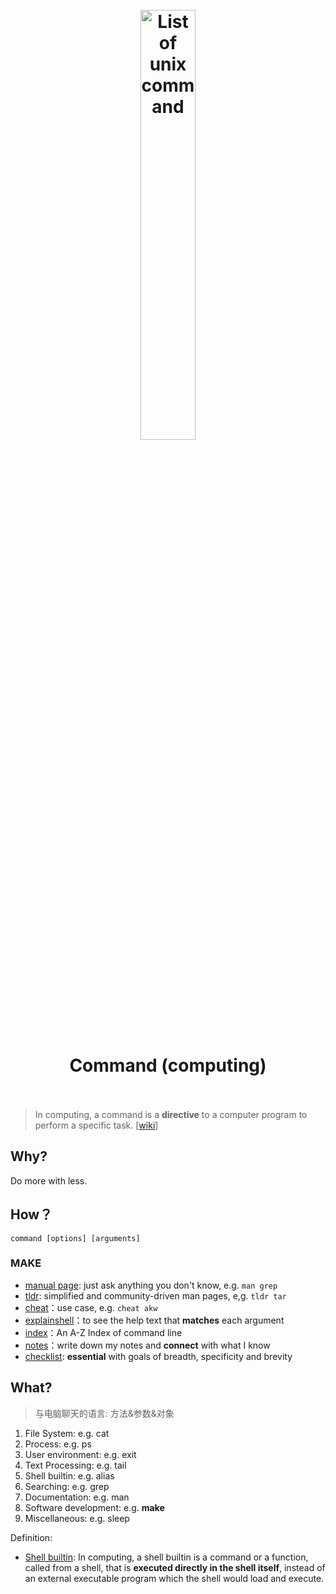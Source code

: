 <h1 align="center">
<br>
<a href="https://www.wikiwand.com/en/List_of_Unix_commands">
<img src="https://i.imgur.com/0vFbHDy.png" alt="List of unix command" width=42%></a>
  </a>
  <br><br>
Command (computing)
  <br><br>
</h1>


> In computing, a command is a **directive** to a computer program to perform a specific task. 
>  [[wiki](https://www.wikiwand.com/en/Command_(computing))]

## Why?

Do more with less. 

## How？

```
command [options] [arguments]
```

### MAKE

- [manual page](https://www.macworld.com/article/2044790/master-the-command-line-how-to-use-man-pages.html): just ask anything you don't know, e.g. `man grep`
- [tldr](https://github.com/tldr-pages/tldr): simplified and community-driven man pages, e,g. `tldr tar` 
- [cheat](https://github.com/cheat/cheat)：use case, e.g. `cheat akw`
- [explainshell](https://www.explainshell.com)：to see the help text that **matches** each argument 
- [index](https://ss64.com/osx/)：An A-Z Index of command line
- [notes](https://workflowy.com/s/command-line/FdNg3k448yn6v1LV)：write  down my notes and **connect** with what I know
- [checklist](https://github.com/jlevy/the-art-of-command-line): **essential** with goals of breadth, specificity and brevity


## What?

> 与电脑聊天的语言: 方法&参数&对象

1. File System: e.g. cat 
1. Process: e.g. ps
1. User environment: e.g. exit 
1. Text Processing: e.g. tail
1. Shell builtin: e.g. alias 
1. Searching: e.g. grep 
1. Documentation: e.g. man  
1. Software development: e.g. **make**
1. Miscellaneous: e.g. sleep

Definition: 

* [Shell builtin](https://www.wikiwand.com/en/Shell_builtin): In computing, a shell builtin is a command or a function, called from a shell, that is **executed directly in the shell itself**, instead of an external executable program which the shell would load and execute.